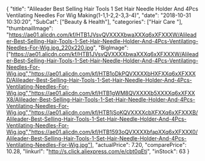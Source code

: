 {
	"title": "Alileader Best Selling Hair Tools 1 Set Hair Needle Holder And 4Pcs Ventilating Needles For Wig Making(1-1,1-2,2-3,3-4)",
	"date": "2018-10-31 10:30:20",
	"SubCat": ["Beauty & Health"],
	"categories": ["Hair Care "],
	"thumbnailImage": "https://ae01.alicdn.com/kf/HTB1JVsvQVXXXXbwaXXXq6xXFXXXW/Alileader-Best-Selling-Hair-Tools-1-Set-Hair-Needle-Holder-And-4Pcs-Ventilating-Needles-For-Wig.jpg_220x220.jpg",
	"BigImage": ["https://ae01.alicdn.com/kf/HTB1JVsvQVXXXXbwaXXXq6xXFXXXW/Alileader-Best-Selling-Hair-Tools-1-Set-Hair-Needle-Holder-And-4Pcs-Ventilating-Needles-For-Wig.jpg","https://ae01.alicdn.com/kf/HTB1oDkPQVXXXXbHXFXXq6xXFXXXD/Alileader-Best-Selling-Hair-Tools-1-Set-Hair-Needle-Holder-And-4Pcs-Ventilating-Needles-For-Wig.jpg","https://ae01.alicdn.com/kf/HTB1gWM8QVXXXXb5XXXXq6xXFXXX8/Alileader-Best-Selling-Hair-Tools-1-Set-Hair-Needle-Holder-And-4Pcs-Ventilating-Needles-For-Wig.jpg","https://ae01.alicdn.com/kf/HTB1jSoKQVXXXXcbXFXXq6xXFXXXB/Alileader-Best-Selling-Hair-Tools-1-Set-Hair-Needle-Holder-And-4Pcs-Ventilating-Needles-For-Wig.jpg","https://ae01.alicdn.com/kf/HTB1593oQVXXXXbfapXXq6xXFXXX0/Alileader-Best-Selling-Hair-Tools-1-Set-Hair-Needle-Holder-And-4Pcs-Ventilating-Needles-For-Wig.jpg"],
	"actualPrice": 7.20,
	"comparePrice": 10.28,
	"linkurl": "http://s.click.aliexpress.com/e/cbt0qEti",
	"inStock": 63
}

